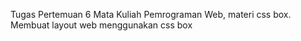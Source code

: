 Tugas Pertemuan 6 Mata Kuliah Pemrograman Web, materi css box. Membuat layout web menggunakan css box
